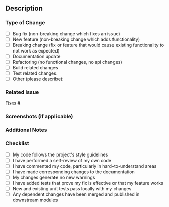 ## Description

<!-- A clear and concise description of what this pull request does. -->

### Type of Change
<!-- Check one of the following with "x" -->
- [ ] Bug fix (non-breaking change which fixes an issue)
- [ ] New feature (non-breaking change which adds functionality)
- [ ] Breaking change (fix or feature that would cause existing functionality to not work as expected)
- [ ] Documentation update
- [ ] Refactoring (no functional changes, no api changes)
- [ ] Build related changes
- [ ] Test related changes
- [ ] Other (please describe):

### Related Issue
<!-- If this PR fixes or references an issue, please mention it using #issue_number -->
Fixes #

### Screenshots (if applicable)
<!-- Add screenshots to help explain your changes. -->

### Additional Notes
<!-- Add any additional information about the pull request here. -->

### Checklist
- [ ] My code follows the project's style guidelines
- [ ] I have performed a self-review of my own code
- [ ] I have commented my code, particularly in hard-to-understand areas
- [ ] I have made corresponding changes to the documentation
- [ ] My changes generate no new warnings
- [ ] I have added tests that prove my fix is effective or that my feature works
- [ ] New and existing unit tests pass locally with my changes
- [ ] Any dependent changes have been merged and published in downstream modules
